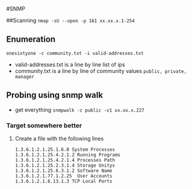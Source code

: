 #SNMP

##Scanning
`nmap -sU --open -p 161 xx.xx.x.1-254`

## Enumeration
`onesixtyone -c community.txt -i valid-addresses.txt`
* valid-addresses.txt is a line by line list of ips
* community.txt is a line by line of community values `public, private, manager`

## Probing using snmp walk
* get everything `snmpwalk -c public -v1 xx.xx.x.227`

### Target somewhere better
1. Create a file with the following lines

   ```
   1.3.6.1.2.1.25.1.6.0 System Processes
   1.3.6.1.2.1.25.4.2.1.2 Running Programs
   1.3.6.1.2.1.25.4.2.1.4 Processes Path
   1.3.6.1.2.1.25.2.3.1.4 Storage Unitys
   1.3.6.1.2.1.25.6.3.1.2 Software Name
   1.3.6.1.2.1.77.1.2.25  User Accounts
   1.3.6.1.2.1.6.13.1.3 TCP Local Ports
   ```
